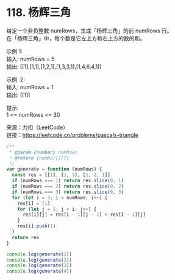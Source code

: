 # 118. 杨辉三角

给定一个非负整数 numRows，生成「杨辉三角」的前 numRows 行。  
在「杨辉三角」中，每个数是它左上方和右上方的数的和。

示例 1:  
输入: numRows = 5  
输出: [[1],[1,1],[1,2,1],[1,3,3,1],[1,4,6,4,1]]

示例  2:  
输入: numRows = 1  
输出: [[1]]

提示:  
1 <= numRows <= 30

来源：力扣（LeetCode）  
链接：https://leetcode.cn/problems/pascals-triangle

```javascript
/**
 * @param {number} numRows
 * @return {number[][]}
 */
var generate = function (numRows) {
  const res = [[1], [1, 1], [1, 2, 1]]
  if (numRows === 1) return res.slice(0, 1)
  if (numRows === 2) return res.slice(0, 2)
  if (numRows === 3) return res.slice(0, 3)
  for (let i = 3; i < numRows; i++) {
    res[i] = [1]
    for (let j = 1; j < i; j++) {
      res[i][j] = res[i - 1][j - 1] + res[i - 1][j]
    }
    res[i].push(1)
  }
  return res
}

console.log(generate(1))
console.log(generate(2))
console.log(generate(3))
console.log(generate(4))
```
